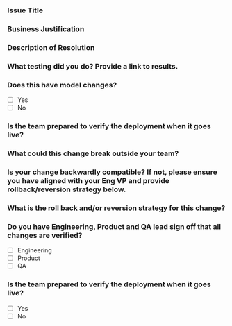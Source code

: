 ### Issue Title

### Business Justification

### Description of Resolution

### What testing did you do? Provide a link to results.

### Does this have model changes?

- [ ] Yes
- [ ] No

### Is the team prepared to verify the deployment when it goes live?

### What could this change break outside your team?

### Is your change backwardly compatible? If not, please ensure you have aligned with your Eng VP and provide rollback/reversion strategy below.

### What is the roll back and/or reversion strategy for this change?

### Do you have Engineering, Product and QA lead sign off that all changes are verified?

- [ ] Engineering
- [ ] Product
- [ ] QA

### Is the team prepared to verify the deployment when it goes live?

- [ ] Yes
- [ ] No
